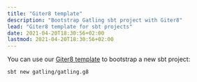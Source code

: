 ```yaml
---
title: "Giter8 template"
description: "Bootstrap Gatling sbt project with Giter8"
lead: "Giter8 template for sbt projects"
date: 2021-04-20T18:30:56+02:00
lastmod: 2021-04-20T18:30:56+02:00
---
```


You can use our [Giter8 template](https://github.com/gatling/gatling.g8) to bootstrap a new sbt project:

```
sbt new gatling/gatling.g8
```
